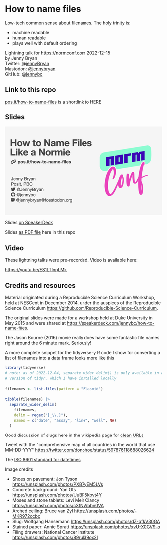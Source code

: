 # How to name files

Low-tech common sense about filenames. The holy trinity is:

* machine readable
* human readable
* plays well with default ordering

Lightning talk for <https://normconf.com> 2022-12-15  
by Jenny Bryan  
Twitter: [@jennyBryan](https://twitter.com/JennyBryan)  
Mastodon: [@jennybryan](https://fosstodon.org/@jennybryan)  
GitHub: [@jennybc](https://github.com/jennybc)  

## Link to this repo

[pos.it/how-to-name-files](https://pos.it/how-to-name-files) is a shortlink to HERE

## Slides

<a href="https://speakerdeck.com/jennybc/how-to-name-files-the-sequel"><img src="images/how-to-name-files-title-600.jpeg"></a>

Slides [on SpeakerDeck](https://speakerdeck.com/jennybc/how-to-name-files-the-sequel)

Slides [as PDF file](how-to-name-files.pdf) here in this repo 

## Video

These lightning talks were pre-recorded. Video is available here:

<https://youtu.be/ES1LTlnpLMk>

## Credits and resources

Material originated during a Reproducible Science Curriculum Workshop, held at NESCent in December 2014, under the auspices of the Reproducible Science Curriculum <https://github.com/Reproducible-Science-Curriculum>.

The original slides were made for a workshop held at Duke University in May 2015 and were shared at <https://speakerdeck.com/jennybc/how-to-name-files>.

The Jason Bourne (2016) movie really does have some fantastic file names right around the 6 minute mark. Seriously!

A more complete snippet for the tidyverse-y R code I show for converting a list of filenames into a data frame looks more like this

``` r
library(tidyverse)
# note: as of 2022-12-04, separate_wider_delim() is only available in a dev
# version of tidyr, which I have installed locally

filenames <- list.files(pattern = "Plasmid")

tibble(filenames) |>
  separate_wider_delim(
    filenames,
    delim = regex("[_\\.]"),
    names = c("date", "assay", "line", "well", NA)
  )
```

Good discussion of slugs here in the wikipedia page for [clean URLs](https://en.wikipedia.org/wiki/Clean_URL)

Tweet with the "comprehensive map of all countries in the world that use MM-DD-YYY" <https://twitter.com/donohoe/status/597876118688026624>

The [ISO 8601 standard for datetimes](https://en.wikipedia.org/wiki/ISO_8601)

Image credits

* Shoes on pavement: Jon Tyson <https://unsplash.com/photos/PXB7yEM5LVs>
* Concrete background: Yan Ots <https://unsplash.com/photos/UuBR5kbvt4Y>
* Moses and stone tablets: Levi Meir Clancy <https://unsplash.com/photos/c3fNWbbn0VA>
* Arched ceiling: Bruce van Zyl <https://unsplash.com/photos/-MKR972ocbc>
* Slug: Wolfgang Hansemann <https://unsplash.com/photos/dZ-qfkV30GA>
* Stained paper: Annie Spratt <https://unsplash.com/photos/xvU-X0GV9-o>
* Filing drawers: National Cancer Institute <https://unsplash.com/photos/89rul39ox2I>
